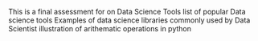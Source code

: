 This is a final assessment for on Data Science Tools 
list of popular Data science tools
Examples of data science libraries commonly used by Data Scientist
illustration of arithematic operations in python

